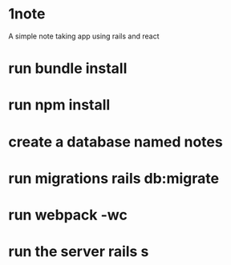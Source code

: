 # 1note
A simple note taking app using rails and react 

# run bundle install

# run npm install

# create a database named notes

# run migrations rails db:migrate

# run webpack -wc

# run the server rails s


